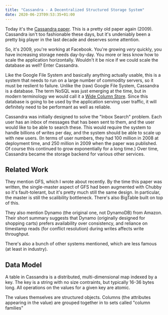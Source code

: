 ```yaml
---
title: "Cassandra - A Decentralized Structured Storage System"
date: 2020-06-23T09:53:35+01:00
---
```


Today it's the [Cassandra paper](https://www.cs.cornell.edu/Projects/ladis2009/papers/Lakshman-ladis2009.PDF). This is a pretty old paper again (2009). Cassandra isn't too fashionable these days, but it's undeniably been a pretty big player in the last decade and deserves some attention.

So, it's 2009, you're working at Facebook. You're growing _very_ quickly, you have increasing storage needs day-by-day. You more or less know how to scale the application horizontally. Wouldn't it be nice if we could scale the database as well? Enter Cassandra.

Like the Google File System and basically anything actually usable, this is a system that needs to run on a large number of commodity servers, so it must be reslient to failure. Unlike the (raw) Google File System, Cassandra is a database. The term NoSQL was just emerging at the time, but in modern terminology we would call it a [Wide Column Store](https://en.wikipedia.org/wiki/Wide-column_store). Since this database is going to be used by the application serving user traffic, it will definitely need to be performant as well as reliable.

Cassandra was initially designed to solve the "Inbox Search" problem. Each user has an inbox of messages that has been sent to them, and the user would like to be able to search these. This would require the system to handle billions of writes per day, and the system should be able to scale up with new users. (In terms of user numbers, they had 100 million in 2008 at deployment time, and 250 million in 2009 when the paper was published. Of course this continued to grow exponentially for a long time.) Over time, Cassandra became the storage backend for various other services.

## Related Work

They mention GFS, which I wrote about recently. By the time this paper was written, the single-master aspect of GFS had been augmented with Chubby so it's fault-tolerant, but it's pretty much still the same design. In particular, the master is still the scalibility bottleneck. There's also BigTable built on top of this.

They also mention Dynamo (the original one, not DynamoDB) from Amazon. Their short summary suggests that Dynamo (originally designed for shopping carts) prefers availability over consistency, and reliance on timestamp reads (for conflict resolution) during writes affects write throughput.

There's also a bunch of other systems mentioned, which are less famous (at least in industry).

## Data Model

A table in Cassandra is a distributed, multi-dimensional map indexed by a key. The key is a string with no size contraints, but typically 16-36 bytes long. All operations on the values for a given key are atomic.

The values themselves are structured objects. Columns (the attributes appearing in the value) are grouped together in to sets called "column families" 
